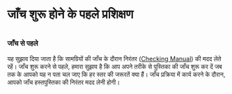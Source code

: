 # जाँच शुरू होने के पहले प्रशिक्षण

 #

### जाँच से पहले

यह सुझाव दिया जाता है कि सामग्रियों की जाँच के दौरान निरंतर ([Checking Manual](../../checking/intro-check/01.md)) की मदद लेते रहें। जाँच शुरू करने से पहले, हमारा सुझाव है कि आप अपने तरीके से पुस्तिका की जाँच शुरू कर दें जब तक के आपको यह न पता चल जाए कि हर स्तर की जरूरतें क्या हैं। जाँच प्रक्रिया में कार्य करने के दौरान, आपको जाँच हस्तपुस्तिका की निरंतर मदद लेनी होगी।
